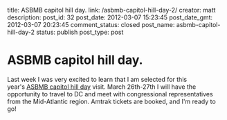 title: ASBMB capitol hill day.
link: /asbmb-capitol-hill-day-2/
creator: matt
description: 
post_id: 32
post_date: 2012-03-07 15:23:45
post_date_gmt: 2012-03-07 20:23:45
comment_status: closed
post_name: asbmb-capitol-hill-day-2
status: publish
post_type: post

# ASBMB capitol hill day.

Last week I was very excited to learn that I am selected for this year's [ASBMB capitol hill day](http://www.asbmb.org/Advocacy/advocacy.aspx?id=13812) visit. March 26th-27th I will have the opportunity to travel to DC and meet with congressional representatives from the Mid-Atlantic region. Amtrak tickets are booked, and I'm ready to go!